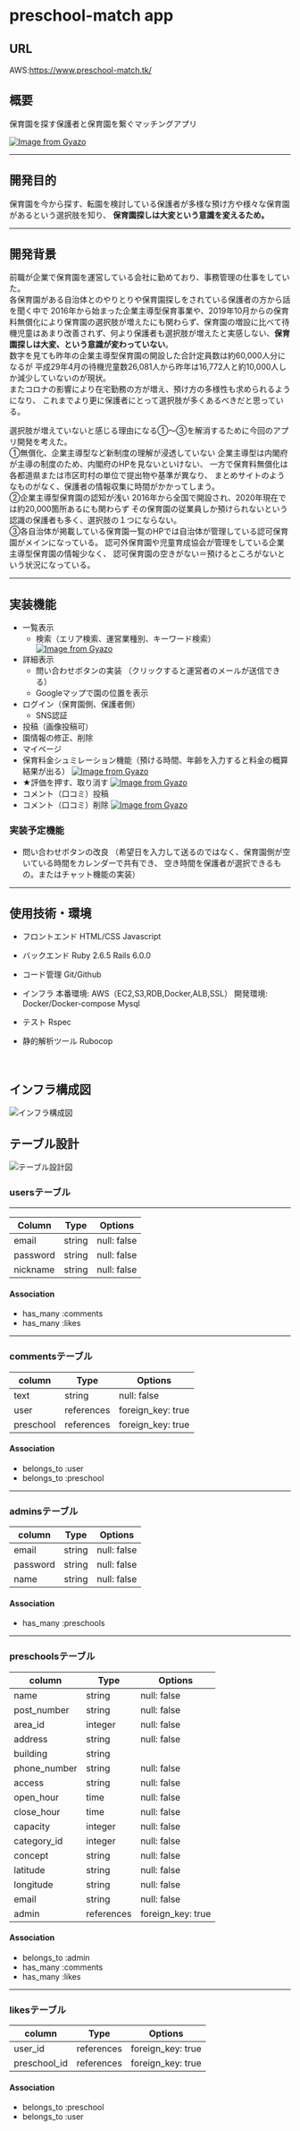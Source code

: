 # preschool-match app
## URL
AWS:https://www.preschool-match.tk/
## 概要
保育園を探す保護者と保育園を繋ぐマッチングアプリ

[![Image from Gyazo](https://i.gyazo.com/dcfb9029fcec4296c85d2aac02a8f1c3.jpg)](https://gyazo.com/dcfb9029fcec4296c85d2aac02a8f1c3)

---------------------------------------------

## 開発目的
保育園を今から探す、転園を検討している保護者が多様な預け方や様々な保育園があるという選択肢を知り、
**保育園探しは大変という意識を変えるため。**

---------------------------------------------

## 開発背景
前職が企業で保育園を運営している会社に勤めており、事務管理の仕事をしていた。</br>
各保育園がある自治体とのやりとりや保育園探しをされている保護者の方から話を聞く中で
2016年から始まった企業主導型保育事業や、2019年10月からの保育料無償化により保育園の選択肢が増えたにも関わらず、保育園の増設に比べて待機児童はあまり改善されず、何より保護者も選択肢が増えたと実感しない、**保育園探しは大変、という意識が変わっていない**。</br>
数字を見ても昨年の企業主導型保育園の開設した合計定員数は約60,000人分になるが
平成29年4月の待機児童数26,081人から昨年は16,772人と約10,000人しか減少していないのが現状。</br>またコロナの影響により在宅勤務の方が増え、預け方の多様性も求められるようになり、
これまでより更に保護者にとって選択肢が多くあるべきだと思っている。

選択肢が増えていないと感じる理由になる①〜③を解消するために今回のアプリ開発を考えた。</br>
①無償化、企業主導型など新制度の理解が浸透していない
企業主導型は内閣府が主導の制度のため、内閣府のHPを見ないといけない、
一方で保育料無償化は各都道県または市区町村の単位で提出物や基準が異なり、
まとめサイトのようなものがなく、保護者の情報収集に時間がかかってしまう。</br>
②企業主導型保育園の認知が浅い
2016年から全国で開設され、2020年現在では約20,000箇所あるにも関わらず
その保育園の従業員しか預けられないという認識の保護者も多く、選択肢の１つにならない。</br>
③各自治体が掲載している保育園一覧のHPでは自治体が管理している認可保育園がメインになっている。
認可外保育園や児童育成協会が管理をしている企業主導型保育園の情報少なく、
認可保育園の空きがない＝預けるところがないという状況になっている。</br>

---------------------------------------------
## 実装機能
- 一覧表示
  - 検索（エリア検索、運営業種別、キーワード検索）
  [![Image from Gyazo](https://i.gyazo.com/dcfb9029fcec4296c85d2aac02a8f1c3.jpg)](https://gyazo.com/dcfb9029fcec4296c85d2aac02a8f1c3)
- 詳細表示
  - 問い合わせボタンの実装
  （クリックすると運営者のメールが送信できる）
  - Googleマップで園の位置を表示
- ログイン（保育園側、保護者側）
  - SNS認証
- 投稿（画像投稿可）
- 園情報の修正、削除
- マイページ
- 保育料金シュミレーション機能（預ける時間、年齢を入力すると料金の概算結果が出る）
[![Image from Gyazo](https://i.gyazo.com/474b18597015bfc34dd6fbf7b95bd7fd.gif)](https://gyazo.com/474b18597015bfc34dd6fbf7b95bd7fd)
- ★評価を押す、取り消す
[![Image from Gyazo](https://i.gyazo.com/5b1f1878bc6e54045c8ee9a25bd5ccb2.gif)](https://gyazo.com/5b1f1878bc6e54045c8ee9a25bd5ccb2)
- コメント（口コミ）投稿
- コメント（口コミ）削除
[![Image from Gyazo](https://i.gyazo.com/57d88cdc7a5e2c857137c27c2764391b.gif)](https://gyazo.com/57d88cdc7a5e2c857137c27c2764391b)
### 実装予定機能
- 問い合わせボタンの改良
（希望日を入力して送るのではなく、保育園側が空いている時間をカレンダーで共有でき、
  空き時間を保護者が選択できるもの。またはチャット機能の実装）

---------------------------------------------

## 使用技術・環境
- フロントエンド
HTML/CSS
Javascript

- バックエンド
Ruby 2.6.5
Rails 6.0.0

- コード管理
Git/Github

- インフラ
本番環境:
AWS（EC2,S3,RDB,Docker,ALB,SSL）
開発環境:
Docker/Docker-compose
Mysql

- テスト
Rspec

- 静的解析ツール
Rubocop

</br>

## インフラ構成図
![インフラ構成図](https://user-images.githubusercontent.com/74590047/105568544-95c5de80-5d7d-11eb-8e09-ddfd0dc620ef.png)


## テーブル設計
![テーブル設計図](https://user-images.githubusercontent.com/74590047/105568808-9495b100-5d7f-11eb-8bd0-794723fe2669.png)
### usersテーブル
---------------------------------------------
| Column     | Type         |  Options      |
|------------|--------------|---------------|
| email      | string       | null: false   |
| password   | string       | null: false   |
| nickname   | string       | null: false   |

#### Association
- has_many :comments
- has_many :likes
---------------------------------------------
### commentsテーブル
| column     | Type         |  Options            |
|------------|------------- |---------------------|
|text        |string        | null: false         |
|user        |references    | foreign_key: true   |
|preschool   |references    | foreign_key: true   |
#### Association
- belongs_to :user
- belongs_to :preschool
---------------------------------------------
### adminsテーブル
| column     | Type         |  Options      |
|------------|------------- |---------------|
|email       |string        | null: false   |
|password    |string        | null: false   |
|name        |string        | null: false   |
#### Association
- has_many :preschools
---------------------------------------------
### preschoolsテーブル
| column       | Type         |  Options                     |
|--------------|------------- |------------------------------|
|name          |string        | null: false                  |
|post_number   |string        | null: false                  |
|area_id       |integer       | null: false                  |
|address       |string        | null: false                  |
|building      |string        |                              |
|phone_number  |string        | null: false                  |
|access        |string        | null: false                  |
|open_hour     |time          | null: false                  |
|close_hour    |time          | null: false                  |
|capacity      |integer       | null: false                  |
|category_id   |integer       | null: false                  |
|concept       |string        | null: false                  |
|latitude      |string        | null: false                  |
|longitude     |string        | null: false                  |
|email         |string        | null: false                  |
|admin         |references    | foreign_key: true            |

#### Association
- belongs_to :admin
- has_many :comments
- has_many :likes

---------------------------------------------
### likesテーブル
| column     | Type         |  Options         |
|------------|------------- |------------------|
|user_id     |references    |foreign_key: true | 
|preschool_id|references    |foreign_key: true |
#### Association
- belongs_to :preschool
- belongs_to :user

